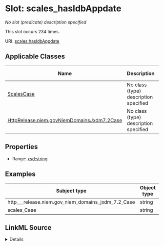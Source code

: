 

# Slot: scales_hasIdbAppdate


_No slot (predicate) description specified_






This slot occurs 234 times.


URI: [scales:hasIdbAppdate](http://schemas.scales-okn.org/rdf/scales#hasIdbAppdate)



<!-- no inheritance hierarchy -->





## Applicable Classes

| Name | Description | Modifies Slot |
| --- | --- | --- |
| [ScalesCase](../classes/ScalesCase.md) | No class (type) description specified |  yes  |
| [HttpRelease.niem.govNiemDomainsJxdm7.2Case](../classes/HttpRelease.niem.govNiemDomainsJxdm7.2Case.md) | No class (type) description specified |  yes  |







## Properties

* Range: [xsd:string](http://www.w3.org/2001/XMLSchema#string)






## Examples

| Subject type | Object type | Example subject | Example object | Occurrences |
| --- | --- | --- | --- | --- |
| http___release.niem.gov_niem_domains_jxdm_7.2_Case | string | scales:/CaseCriminal | 01/01/1900 | 234 |
| scales_Case | string | scales:/CaseCriminal | 01/01/1900 | 234 |




## LinkML Source

<details>

```yaml
name: scales_hasIdbAppdate
annotations:
  count:
    tag: count
    value: 234
description: No slot (predicate) description specified
examples:
- object:
    example_object: 01/01/1900
    example_object_type: string
    example_predicate: scales:hasIdbAppdate
    example_subject: scales:/CaseCriminal
    example_subject_type: http___release.niem.gov_niem_domains_jxdm_7.2_Case
- object:
    example_object: 01/01/1900
    example_object_type: string
    example_predicate: scales:hasIdbAppdate
    example_subject: scales:/CaseCriminal
    example_subject_type: scales_Case
from_schema: scales-kg
rank: 1000
slot_uri: scales:hasIdbAppdate
alias: scales_hasIdbAppdate
domain_of:
- http___release.niem.gov_niem_domains_jxdm_7.2_Case
- scales_Case
range: string

```
</details>